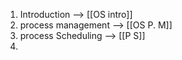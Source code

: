 1. Introduction  --> [[OS intro]]
2. process management --> [[OS  P. M]]
3. process Scheduling --> [[P S]]
4. 